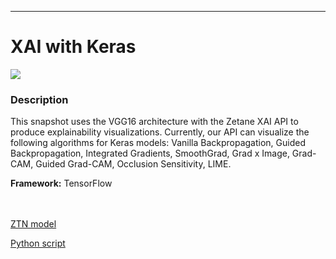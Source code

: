 ***

# **XAI with Keras**

<img src="xai_keras.gif">

### Description

This snapshot uses the VGG16 architecture with the Zetane XAI API to produce explainability visualizations. Currently, our API can visualize the following algorithms for Keras models: Vanilla Backpropagation, Guided Backpropagation, Integrated Gradients, SmoothGrad, Grad x Image, Grad-CAM, Guided Grad-CAM, Occlusion Sensitivity, LIME.

**Framework:** TensorFlow

<br /><br />
[ZTN model](ztn/xai_keras.ztn)

[Python script](xai_keras.py)
<br /><br />
